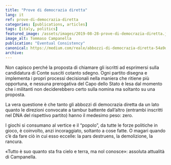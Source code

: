 ```yaml
---
title: "Prove di democrazia diretta"
lang: it
ref: prove-di-democrazia-diretta
categories: [publications, articles]
tags: [italy, politics]
featured_image: /assets/images/2019-08-28-prove-di-democrazia-diretta.jpg
image_alt: Tommaso Campanella
publication: "Eventual Consistency"
canonical: https://medium.com/reale/abbozzi-di-democrazia-diretta-54a9d3bf30fc
archive:
---
```


Non capisco perché la proposta di chiamare gli iscritti ad esprimersi sulla candidatura di Conte susciti cotanto sdegno. Ogni partito disegna e implementa i propri processi decisionali nella maniera che ritiene più opportuna, e nessuna prerogativa del Capo dello Stato è lesa dal momento che i militanti non deciderebbero certo sulla nomina ma soltanto su una proposta.

La vera questione è che tanto gli abbozzi di democrazia diretta da un lato quanto le direzioni convocate a tambur battente dall’altro (entrambi inscritti nel DNA del rispettivo partito) hanno il medesimo peso: zero.

I giochi si consumano al vertice e il “popolo”, da tutte le forze politiche in gioco, è coinvolto, anzi incoraggiato, soltanto a cose fatte. O magari quando c’è da fare ciò in cui esso eccelle: la pars destruens, la demolizione, la rancura.

«Tutto è suo quanto sta fra cielo e terra, ma nol conosce»: assoluta attualità di Campanella.
